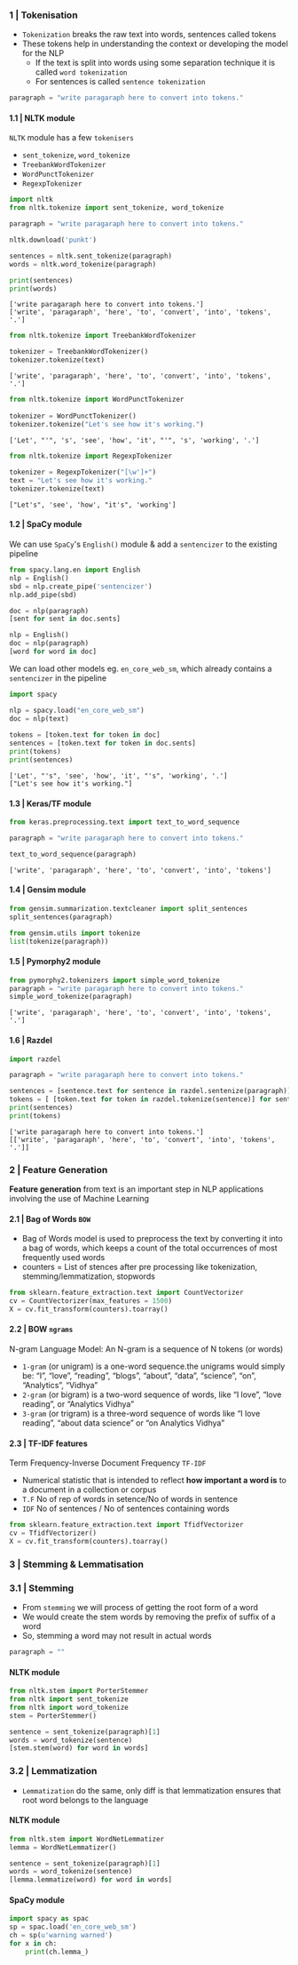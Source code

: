 
### 1 | Tokenisation

- `Tokenization` breaks the raw text into words, sentences called tokens
- These tokens help in understanding the context or developing the model for the NLP
  - If the text is split into words using some separation technique it is called `word tokenization`
  - For sentences is called `sentence tokenization`

```python
paragraph = "write paragaraph here to convert into tokens."
```

#### 1.1 | NLTK module

`NLTK` module has a few `tokenisers`

- `sent_tokenize`, `word_tokenize`
- `TreebankWordTokenizer`
- `WordPunctTokenizer`
- `RegexpTokenizer`

```python
import nltk
from nltk.tokenize import sent_tokenize, word_tokenize

paragraph = "write paragaraph here to convert into tokens."

nltk.download('punkt')

sentences = nltk.sent_tokenize(paragraph)
words = nltk.word_tokenize(paragraph)

print(sentences)
print(words)
```

```
['write paragaraph here to convert into tokens.']
['write', 'paragaraph', 'here', 'to', 'convert', 'into', 'tokens', '.']
```
  
```python
from nltk.tokenize import TreebankWordTokenizer

tokenizer = TreebankWordTokenizer()
tokenizer.tokenize(text)
```

```
['write', 'paragaraph', 'here', 'to', 'convert', 'into', 'tokens', '.']
```

```python
from nltk.tokenize import WordPunctTokenizer
  
tokenizer = WordPunctTokenizer()
tokenizer.tokenize("Let's see how it's working.")
```

```
['Let', "'", 's', 'see', 'how', 'it', "'", 's', 'working', '.']
```

```python
from nltk.tokenize import RegexpTokenizer
  
tokenizer = RegexpTokenizer("[\w']+")
text = "Let's see how it's working."
tokenizer.tokenize(text)
```

```
["Let's", 'see', 'how', "it's", 'working']
```

#### 1.2 | SpaCy module

We can use `SpaCy`'s `English()` module & add a `sentencizer` to the existing pipeline

```python
from spacy.lang.en import English
nlp = English()
sbd = nlp.create_pipe('sentencizer')
nlp.add_pipe(sbd)

doc = nlp(paragraph)
[sent for sent in doc.sents]

nlp = English()
doc = nlp(paragraph)
[word for word in doc]
```

We can load other models eg. `en_core_web_sm`, which already contains a `sentencizer` in the pipeline

```python
import spacy

nlp = spacy.load("en_core_web_sm")
doc = nlp(text)
    
tokens = [token.text for token in doc]
sentences = [token.text for token in doc.sents]
print(tokens)
print(sentences)
```

```
['Let', "'s", 'see', 'how', 'it', "'s", 'working', '.']
["Let's see how it's working."]
```

#### 1.3 | Keras/TF module

```python
from keras.preprocessing.text import text_to_word_sequence

paragraph = "write paragaraph here to convert into tokens."

text_to_word_sequence(paragraph)
```

```
['write', 'paragaraph', 'here', 'to', 'convert', 'into', 'tokens']
```

#### 1.4 | Gensim module

```python
from gensim.summarization.textcleaner import split_sentences
split_sentences(paragraph)

from gensim.utils import tokenize
list(tokenize(paragraph))
```

#### 1.5 | Pymorphy2 module

```python
from pymorphy2.tokenizers import simple_word_tokenize 
paragraph = "write paragaraph here to convert into tokens."
simple_word_tokenize(paragraph)
```

```
['write', 'paragaraph', 'here', 'to', 'convert', 'into', 'tokens', '.']
```

#### 1.6 | Razdel

```python
import razdel

paragraph = "write paragaraph here to convert into tokens."

sentences = [sentence.text for sentence in razdel.sentenize(paragraph)]
tokens = [ [token.text for token in razdel.tokenize(sentence)] for sentence in sentences ]
print(sentences)
print(tokens)
```

```
['write paragaraph here to convert into tokens.']
[['write', 'paragaraph', 'here', 'to', 'convert', 'into', 'tokens', '.']]
```

### 2 | Feature Generation

**Feature generation** from text is an important step in NLP applications involving the use of Machine Learning

#### 2.1 | Bag of Words `BOW`

- Bag of Words model is used to preprocess the text by converting it into a bag of words, which keeps a count of the total occurrences of most frequently used words
- counters = List of stences after pre processing like tokenization, stemming/lemmatization, stopwords

```python
from sklearn.feature_extraction.text import CountVectorizer
cv = CountVectorizer(max_features = 1500)
X = cv.fit_transform(counters).toarray()
```

#### 2.2 | BOW `ngrams`

N-gram Language Model:  An N-gram is a sequence of N tokens (or words)

- `1-gram` (or unigram) is a one-word sequence.the unigrams would simply be: “I”, “love”, “reading”, “blogs”, “about”, “data”, “science”, “on”, “Analytics”, “Vidhya”
- `2-gram` (or bigram) is a two-word sequence of words, like “I love”, “love reading”, or “Analytics Vidhya”
- `3-gram` (or trigram) is a three-word sequence of words like “I love reading”, “about data science” or “on Analytics Vidhya”


#### 2.3 | TF-IDF features

Term Frequency-Inverse Document Frequency `TF-IDF`

- Numerical statistic that is intended to reflect **how important a word is** to a document in a collection or corpus
- `T.F`  No of rep of words in setence/No of words in sentence
- `IDF` No of sentences / No of sentences containing words

```python
from sklearn.feature_extraction.text import TfidfVectorizer
cv = TfidfVectorizer()
X = cv.fit_transform(counters).toarray()
```

### 3 | Stemming & Lemmatisation

### 3.1 | Stemming

- From `stemming` we will process of getting the root form of a word 
- We would create the stem words by removing the prefix of suffix of a word
- So, stemming a word may not result in actual words

```python
paragraph = ""
```

#### NLTK module

```python
from nltk.stem import PorterStemmer
from nltk import sent_tokenize
from nltk import word_tokenize
stem = PorterStemmer()

sentence = sent_tokenize(paragraph)[1]
words = word_tokenize(sentence)
[stem.stem(word) for word in words]
```

### 3.2 | Lemmatization

- `Lemmatization` do the same, only diff is that lemmatization ensures that root word belongs to the language

#### NLTK module 

```python
from nltk.stem import WordNetLemmatizer
lemma = WordNetLemmatizer()

sentence = sent_tokenize(paragraph)[1]
words = word_tokenize(sentence)
[lemma.lemmatize(word) for word in words]
```

#### SpaCy module

```python
import spacy as spac
sp = spac.load('en_core_web_sm')
ch = sp(u'warning warned')
for x in ch:
    print(ch.lemma_)
```
